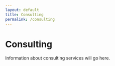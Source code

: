```yaml
---
layout: default
title: Consulting
permalink: /consulting
---
```


# Consulting

Information about consulting services will go here. 